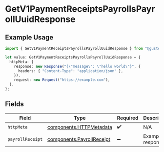 # GetV1PaymentReceiptsPayrollsPayrollUuidResponse

## Example Usage

```typescript
import { GetV1PaymentReceiptsPayrollsPayrollUuidResponse } from "@gusto/embedded-api/models/operations/getv1paymentreceiptspayrollspayrolluuid.js";

let value: GetV1PaymentReceiptsPayrollsPayrollUuidResponse = {
  httpMeta: {
    response: new Response("{\"message\": \"hello world\"}", {
      headers: { "Content-Type": "application/json" },
    }),
    request: new Request("https://example.com"),
  },
};
```

## Fields

| Field                                                                  | Type                                                                   | Required                                                               | Description                                                            |
| ---------------------------------------------------------------------- | ---------------------------------------------------------------------- | ---------------------------------------------------------------------- | ---------------------------------------------------------------------- |
| `httpMeta`                                                             | [components.HTTPMetadata](../../models/components/httpmetadata.md)     | :heavy_check_mark:                                                     | N/A                                                                    |
| `payrollReceipt`                                                       | [components.PayrollReceipt](../../models/components/payrollreceipt.md) | :heavy_minus_sign:                                                     | Example response                                                       |